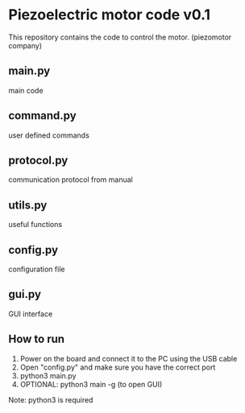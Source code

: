 # Piezoelectric motor code v0.1
This repository contains the code to control the motor. (piezomotor company)

main.py 
--------
main code

command.py
----------
user defined commands

protocol.py
-----------
communication protocol from manual

utils.py
-------
useful functions

config.py
--------
configuration file

gui.py
------
GUI interface

How to run
----------
1) Power on the board and connect it to the PC using the USB cable
2) Open "config.py" and make sure you have the correct port
3) python3 main.py
4) OPTIONAL: python3 main -g (to open GUI)

Note: python3 is required